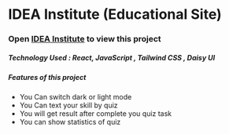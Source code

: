 # IDEA Institute (Educational Site)

### Open [IDEA Institute](https://idea-institute.netlify.app/) to view this project

##### Technology Used : React, JavaScript , Tailwind CSS , Daisy UI

##### Features of this project

-   You Can switch dark or light mode
-   You Can text your skill by quiz
-   You will get result after complete you quiz task
-   You can show statistics of quiz
